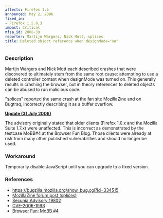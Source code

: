 ```yaml
---
affects: Firefox 1.5
announced: May 2, 2006
fixed_in:
- Firefox 1.5.0.3
impact: Critical
mfsa_id: 2006-30
reporter: Martijn Wargers, Nick Mott, splices
title: Deleted object reference when designMode="on"
---
```


<h3>Description</h3>

<p>Martijn Wargers and Nick Mott each described crashes that were discovered
to ultimately stem from the same root cause: attempting to use a deleted
controller context when designMode was turned on. This generally
results in crashing the browser, but in theory references to deleted objects
can be abused to run malicious code.</p>

<p>"splices" reported the same crash at the fan site MozillaZine
and on Bugtraq, incorrectly describing it as a buffer overflow.</p>

<p><b style="text-decoration: underline;">Update (31 July 2006)</b></p>

<p>The advisory originally stated that older clients (Firefox 1.0.x and the Mozilla
Suite 1.7.x) were unaffected. This is incorrect as demonstrated by the testcase
MoBB#4 at the Browser Fun Blog. Those clients were already at risk from
many other published vulnerabilities and should no longer be used.</p>

<h3>Workaround</h3>

<p>Temporarily disable JavaScript until you can upgrade to a fixed version.</p>

<h3>References</h3>

<ul>
<li><a href="https://bugzilla.mozilla.org/show_bug.cgi?id=334515">
https://bugzilla.mozilla.org/show_bug.cgi?id=334515</a></li>
<li><a class="ex-ref" href="http://forums.mozillazine.org/viewtopic.php?t=408603">MozillaZine forum post (splices)</a></li>
<li><a class="ex-ref" href="http://secunia.com/advisories/19802/">Secunia Advisory 19802</a></li>
<li><a class="ex-ref" href="http://cve.mitre.org/cgi-bin/cvename.cgi?name=CVE-2006-1993">CVE-2006-1993</a></li>
<li><a class="ex-ref" href="http://browserfun.blogspot.com/2006/07/mobb-4-mozilla-firefox-designmode.html">
Browser Fun: MoBB #4</a></li>
</ul>



